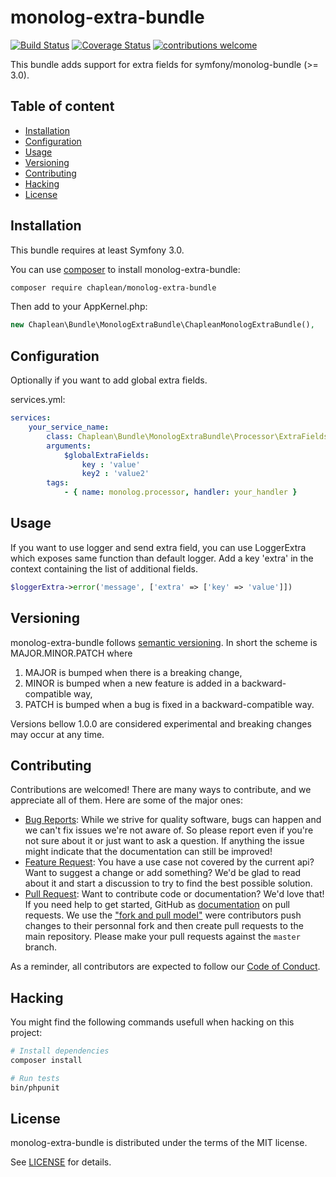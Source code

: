 # monolog-extra-bundle

[![Build Status](https://travis-ci.org/chaplean/monolog-extra-bundle.svg?branch=master)](https://travis-ci.org/chaplean/monolog-extra-bundle)
[![Coverage Status](https://coveralls.io/repos/github/chaplean/monolog-extra-bundle/badge.svg?branch=master)](https://coveralls.io/github/chaplean/monolog-extra-bundle?branch=master)
[![contributions welcome](https://img.shields.io/badge/contributions-welcome-brightgreen.svg?style=flat)](https://github.com/chaplean/monolog-extra-bundle/issues)

This bundle adds support for extra fields for symfony/monolog-bundle (>= 3.0).

## Table of content

* [Installation](#installation)
* [Configuration](#configuration)
* [Usage](#usage)
* [Versioning](#versioning)
* [Contributing](#contributing)
* [Hacking](#hacking)
* [License](#license)

## Installation

This bundle requires at least Symfony 3.0.

You can use [composer](https://getcomposer.org) to install monolog-extra-bundle:
```bash
composer require chaplean/monolog-extra-bundle
```

Then add to your AppKernel.php:

```php
new Chaplean\Bundle\MonologExtraBundle\ChapleanMonologExtraBundle(),
```

## Configuration

Optionally if you want to add global extra fields.

services.yml:
```yaml
services:
    your_service_name:
        class: Chaplean\Bundle\MonologExtraBundle\Processor\ExtraFieldsProcessor
        arguments:
            $globalExtraFields:
                key : 'value'
                key2 : 'value2'
        tags:
            - { name: monolog.processor, handler: your_handler }
```

## Usage

If you want to use logger and send extra field, you can use LoggerExtra which exposes same function than default logger.
Add a key 'extra' in the context containing the list of additional fields.

```php
$loggerExtra->error('message', ['extra' => ['key' => 'value']])
```

## Versioning

monolog-extra-bundle follows [semantic versioning](https://semver.org/). In short the scheme is MAJOR.MINOR.PATCH where
1. MAJOR is bumped when there is a breaking change,
2. MINOR is bumped when a new feature is added in a backward-compatible way,
3. PATCH is bumped when a bug is fixed in a backward-compatible way.

Versions bellow 1.0.0 are considered experimental and breaking changes may occur at any time.

## Contributing

Contributions are welcomed! There are many ways to contribute, and we appreciate all of them. Here are some of the major ones:

* [Bug Reports](https://git.chaplean.coop/open-source/bundle/monolog-extra-bundle/issues): While we strive for quality software, bugs can happen and we can't fix issues we're not aware of. So please report even if you're not sure about it or just want to ask a question. If anything the issue might indicate that the documentation can still be improved!
* [Feature Request](https://git.chaplean.coop/open-source/bundle/monolog-extra-bundle/issues): You have a use case not covered by the current api? Want to suggest a change or add something? We'd be glad to read about it and start a discussion to try to find the best possible solution.
* [Pull Request](https://git.chaplean.coop/open-source/bundle/monolog-extra-bundle/merge_requests): Want to contribute code or documentation? We'd love that! If you need help to get started, GitHub as [documentation](https://help.github.com/articles/about-pull-requests/) on pull requests. We use the ["fork and pull model"](https://help.github.com/articles/about-collaborative-development-models/) were contributors push changes to their personnal fork and then create pull requests to the main repository. Please make your pull requests against the `master` branch.

As a reminder, all contributors are expected to follow our [Code of Conduct](CODE_OF_CONDUCT.md).

## Hacking

You might find the following commands usefull when hacking on this project:

```bash
# Install dependencies
composer install

# Run tests
bin/phpunit
```

## License

monolog-extra-bundle is distributed under the terms of the MIT license.

See [LICENSE](LICENSE.md) for details.
